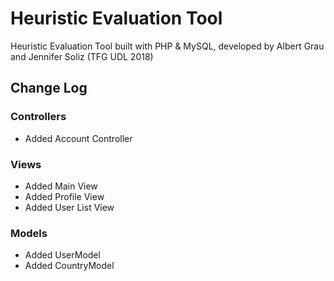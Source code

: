 # Heuristic Evaluation Tool
Heuristic Evaluation Tool built with PHP & MySQL, developed by Albert Grau and Jennifer Soliz (TFG UDL 2018)

## Change Log
### Controllers
- Added Account Controller

### Views
- Added Main View
- Added Profile View
- Added User List View

### Models
- Added UserModel
- Added CountryModel
